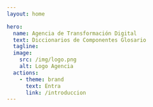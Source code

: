 ```yaml
---
layout: home

hero:
  name: Agencia de Transformación Digital
  text: Diccionarios de Componentes Glosario
  tagline:
  image:
    src: /img/logo.png
    alt: Logo Agencia  
  actions:
    - theme: brand
      text: Entra
      link: /introduccion
---
```

